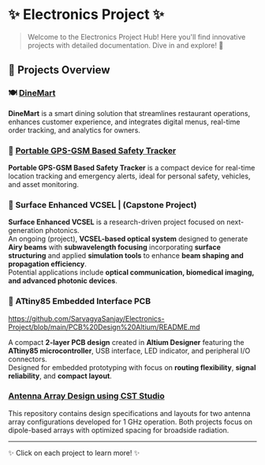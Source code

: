 # ✨ Electronics Project ✨

> Welcome to the Electronics Project Hub! Here you'll find innovative projects with detailed documentation. Dive in and explore! 🚀

## 📁 Projects Overview

### 🍽️ [DineMart](./DineMart/README.md)
**DineMart** is a smart dining solution that streamlines restaurant operations, enhances customer experience, and integrates digital menus, real-time order tracking, and analytics for owners.

### 📡 [Portable GPS-GSM Based Safety Tracker](./Portable-GPS-GSM-Safety-Tracker/README.md)
**Portable GPS-GSM Based Safety Tracker** is a compact device for real-time location tracking and emergency alerts, ideal for personal safety, vehicles, and asset monitoring.

### 🔬 Surface Enhanced VCSEL | (Capstone Project)
**Surface Enhanced VCSEL** is a research-driven project focused on next-generation photonics.  
  An ongoing (project), **VCSEL-based optical system** designed to generate **Airy beams** with **subwavelength focusing** incorporating **surface structuring** and applied **simulation tools** to enhance **beam shaping and propagation efficiency**.  
Potential applications include **optical communication, biomedical imaging, and advanced photonic devices**.

### 🔌 ATtiny85 Embedded Interface PCB
https://github.com/SarvagyaSanjay/Electronics-Project/blob/main/PCB%20Design%20Altium/README.md

A compact **2-layer PCB design** created in **Altium Designer** featuring the **ATtiny85 microcontroller**, USB interface, LED indicator, and peripheral I/O connectors.  
Designed for embedded prototyping with focus on **routing flexibility**, **signal reliability**, and **compact layout**.  


### [Antenna Array Design using CST Studio](./https://github.com/SarvagyaSanjay/Electronics-Project/blob/main/CST%20Studio_Antenna%20Design/README.md)

This repository contains design specifications and layouts for two antenna array configurations developed for 1 GHz operation. Both projects focus on dipole-based arrays with optimized spacing for broadside radiation.


---

✨ Click on each project to learn more! ✨
